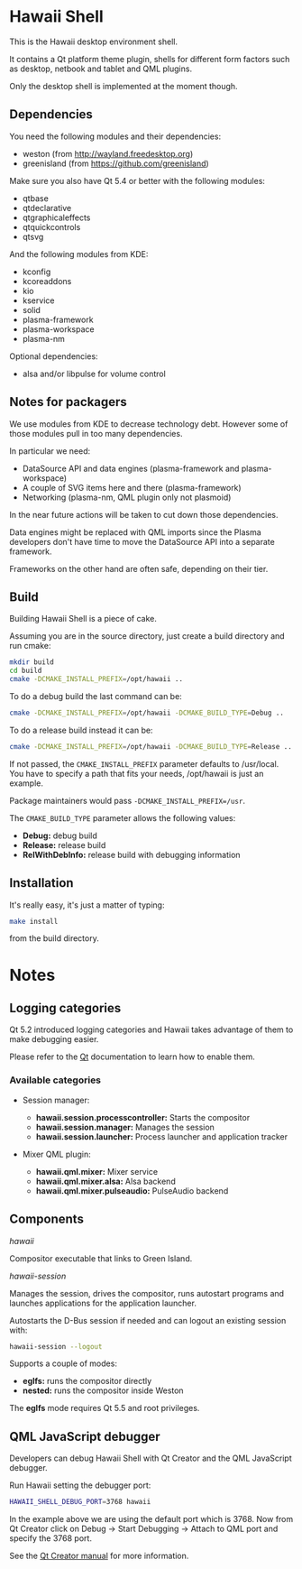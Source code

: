 Hawaii Shell
============

This is the Hawaii desktop environment shell.

It contains a Qt platform theme plugin, shells for different form
factors such as desktop, netbook and tablet and QML plugins.

Only the desktop shell is implemented at the moment though.

## Dependencies

You need the following modules and their dependencies:

* weston (from http://wayland.freedesktop.org)
* greenisland (from https://github.com/greenisland)

Make sure you also have Qt 5.4 or better with the following modules:

* qtbase
* qtdeclarative
* qtgraphicaleffects
* qtquickcontrols
* qtsvg

And the following modules from KDE:

* kconfig
* kcoreaddons
* kio
* kservice
* solid
* plasma-framework
* plasma-workspace
* plasma-nm

Optional dependencies:

* alsa and/or libpulse for volume control

## Notes for packagers

We use modules from KDE to decrease technology debt.
However some of those modules pull in too many dependencies.

In particular we need:

* DataSource API and data engines (plasma-framework and plasma-workspace)
* A couple of SVG items here and there (plasma-framework)
* Networking (plasma-nm, QML plugin only not plasmoid)

In the near future actions will be taken to cut down those dependencies.

Data engines might be replaced with QML imports since the Plasma developers
don't have time to move the DataSource API into a separate framework.

Frameworks on the other hand are often safe, depending on their tier.

## Build

Building Hawaii Shell is a piece of cake.

Assuming you are in the source directory, just create a build directory
and run cmake:

```sh
mkdir build
cd build
cmake -DCMAKE_INSTALL_PREFIX=/opt/hawaii ..
```

To do a debug build the last command can be:

```sh
cmake -DCMAKE_INSTALL_PREFIX=/opt/hawaii -DCMAKE_BUILD_TYPE=Debug ..
```

To do a release build instead it can be:

```sh
cmake -DCMAKE_INSTALL_PREFIX=/opt/hawaii -DCMAKE_BUILD_TYPE=Release ..
```

If not passed, the `CMAKE_INSTALL_PREFIX` parameter defaults to /usr/local.
You have to specify a path that fits your needs, /opt/hawaii is just an example.

Package maintainers would pass `-DCMAKE_INSTALL_PREFIX=/usr`.

The `CMAKE_BUILD_TYPE` parameter allows the following values:

* **Debug:** debug build
* **Release:** release build
* **RelWithDebInfo:** release build with debugging information

## Installation

It's really easy, it's just a matter of typing:

```sh
make install
```

from the build directory.

# Notes

## Logging categories

Qt 5.2 introduced logging categories and Hawaii takes advantage of
them to make debugging easier.

Please refer to the [Qt](http://doc.qt.io/qt-5/qloggingcategory.html) documentation
to learn how to enable them.

### Available categories

* Session manager:
  * **hawaii.session.processcontroller:** Starts the compositor
  * **hawaii.session.manager:** Manages the session
  * **hawaii.session.launcher:** Process launcher and application tracker

* Mixer QML plugin:
  * **hawaii.qml.mixer:** Mixer service
  * **hawaii.qml.mixer.alsa:** Alsa backend
  * **hawaii.qml.mixer.pulseaudio:** PulseAudio backend

## Components

*hawaii*

Compositor executable that links to Green Island.

*hawaii-session*

Manages the session, drives the compositor, runs autostart programs
and launches applications for the application launcher.

Autostarts the D-Bus session if needed and can logout an existing
session with:

```sh
hawaii-session --logout
```

Supports a couple of modes:

* **eglfs:** runs the compositor directly
* **nested:** runs the compositor inside Weston

The **eglfs** mode requires Qt 5.5 and root privileges.

## QML JavaScript debugger

Developers can debug Hawaii Shell with Qt Creator and the QML JavaScript debugger.

Run Hawaii setting the debugger port:

```sh
HAWAII_SHELL_DEBUG_PORT=3768 hawaii
```

In the example above we are using the default port which is 3768.
Now from Qt Creator click on Debug -> Start Debugging -> Attach to QML port and specify
the 3768 port.

See the [Qt Creator manual](http://qt-project.org/doc/qtcreator-3.0/creator-debugging-qml.html) for more information.

